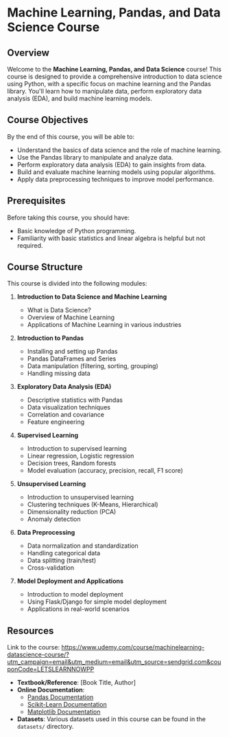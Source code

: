 # Machine Learning, Pandas, and Data Science Course

## Overview

Welcome to the **Machine Learning, Pandas, and Data Science** course! This course is designed to provide a comprehensive introduction to data science using Python, with a specific focus on machine learning and the Pandas library. You'll learn how to manipulate data, perform exploratory data analysis (EDA), and build machine learning models.

## Course Objectives

By the end of this course, you will be able to:
- Understand the basics of data science and the role of machine learning.
- Use the Pandas library to manipulate and analyze data.
- Perform exploratory data analysis (EDA) to gain insights from data.
- Build and evaluate machine learning models using popular algorithms.
- Apply data preprocessing techniques to improve model performance.

## Prerequisites

Before taking this course, you should have:
- Basic knowledge of Python programming.
- Familiarity with basic statistics and linear algebra is helpful but not required.

## Course Structure

This course is divided into the following modules:

1. **Introduction to Data Science and Machine Learning**
   - What is Data Science?
   - Overview of Machine Learning
   - Applications of Machine Learning in various industries

2. **Introduction to Pandas**
   - Installing and setting up Pandas
   - Pandas DataFrames and Series
   - Data manipulation (filtering, sorting, grouping)
   - Handling missing data

3. **Exploratory Data Analysis (EDA)**
   - Descriptive statistics with Pandas
   - Data visualization techniques
   - Correlation and covariance
   - Feature engineering

4. **Supervised Learning**
   - Introduction to supervised learning
   - Linear regression, Logistic regression
   - Decision trees, Random forests
   - Model evaluation (accuracy, precision, recall, F1 score)

5. **Unsupervised Learning**
   - Introduction to unsupervised learning
   - Clustering techniques (K-Means, Hierarchical)
   - Dimensionality reduction (PCA)
   - Anomaly detection

6. **Data Preprocessing**
   - Data normalization and standardization
   - Handling categorical data
   - Data splitting (train/test)
   - Cross-validation

7. **Model Deployment and Applications**
   - Introduction to model deployment
   - Using Flask/Django for simple model deployment
   - Applications in real-world scenarios

## Resources
  Link to the course: https://www.udemy.com/course/machinelearning-datascience-course/?utm_campaign=email&utm_medium=email&utm_source=sendgrid.com&couponCode=LETSLEARNNOWPP
- **Textbook/Reference**: [Book Title, Author]
- **Online Documentation**:
  - [Pandas Documentation](https://pandas.pydata.org/pandas-docs/stable/)
  - [Scikit-Learn Documentation](https://scikit-learn.org/stable/)
  - [Matplotlib Documentation](https://matplotlib.org/stable/contents.html)
- **Datasets**: Various datasets used in this course can be found in the `datasets/` directory.
